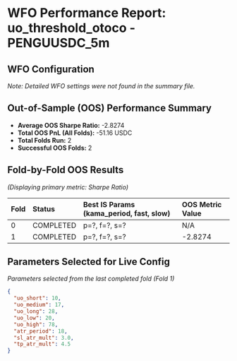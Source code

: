 # WFO Performance Report: uo_threshold_otoco - PENGUUSDC_5m

## WFO Configuration

*Note: Detailed WFO settings were not found in the summary file.*

## Out-of-Sample (OOS) Performance Summary

- **Average OOS Sharpe Ratio:** -2.8274
- **Total OOS PnL (All Folds):** -51.16 USDC
- **Total Folds Run:** 2
- **Successful OOS Folds:** 2
## Fold-by-Fold OOS Results

*(Displaying primary metric: Sharpe Ratio)*

| Fold | Status    | Best IS Params (kama_period, fast, slow) | OOS Metric Value |
| :--- | :-------- | :--------------------------------------- | :--------------- |
| 0    | COMPLETED | p=?, f=?, s=?                            | N/A              |
| 1    | COMPLETED | p=?, f=?, s=?                            | -2.8274          |

## Parameters Selected for Live Config

*Parameters selected from the last completed fold (Fold 1)*

```json
{
  "uo_short": 10,
  "uo_medium": 17,
  "uo_long": 28,
  "uo_low": 20,
  "uo_high": 78,
  "atr_period": 18,
  "sl_atr_mult": 3.0,
  "tp_atr_mult": 4.5
}
```
